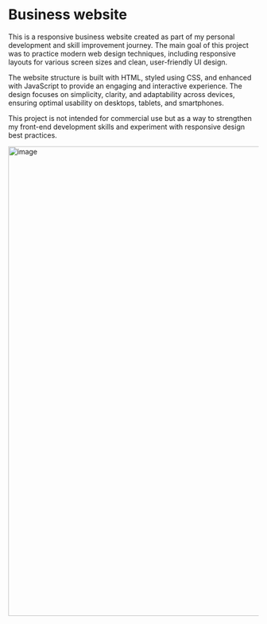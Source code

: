 # Business website
This is a responsive business website created as part of my personal development and skill improvement journey. The main goal of this project was to practice modern web design techniques, including responsive layouts for various screen sizes and clean, user-friendly UI design.

The website structure is built with HTML, styled using CSS, and enhanced with JavaScript to provide an engaging and interactive experience. The design focuses on simplicity, clarity, and adaptability across devices, ensuring optimal usability on desktops, tablets, and smartphones.

This project is not intended for commercial use but as a way to strengthen my front-end development skills and experiment with responsive design best practices.

<img width="1903" height="944" alt="image" src="https://github.com/user-attachments/assets/b67a7b62-1a40-4ad1-86da-7600f0d47ab1" />
